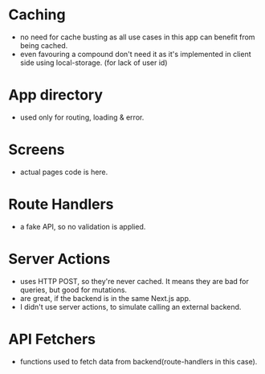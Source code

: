 # Caching

- no need for cache busting as all use cases in this app can benefit from being cached.
- even favouring a compound don't need it as it's implemented in client side using local-storage. (for lack of user id)

# App directory

- used only for routing, loading & error.

# Screens

- actual pages code is here.

# Route Handlers

- a fake API, so no validation is applied.

# Server Actions

- uses HTTP POST, so they're never cached. It means they are bad for queries, but good for mutations.
- are great, if the backend is in the same Next.js app.
- I didn't use server actions, to simulate calling an external backend.

# API Fetchers

- functions used to fetch data from backend(route-handlers in this case).
